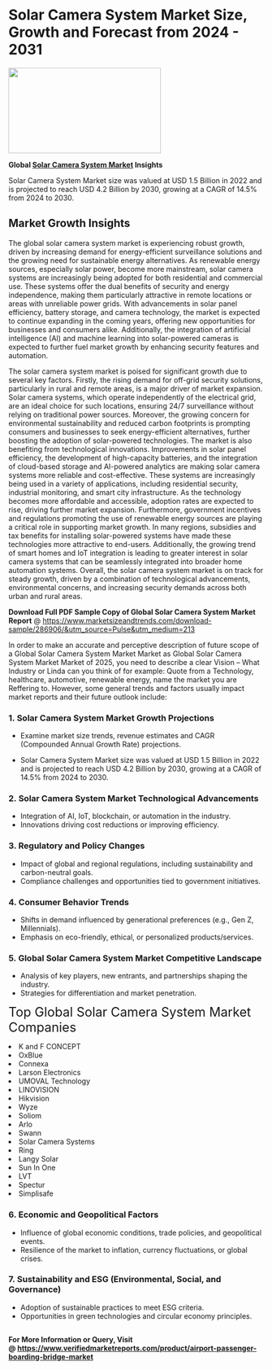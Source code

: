 <H1>Solar Camera System Market Size, Growth and Forecast from 2024 - 2031</H1><img class="aligncenter size-medium wp-image-584254" src="https://thirdeyenews.in/wp-content/uploads/2024/09/Global-Market-Research-300x168.jpeg" alt="" width="300" height="168" /><p><strong>Global&nbsp;<a href="https://www.marketsizeandtrends.com/download-sample/286906/&amp;utm_source=Pulse&amp;utm_medium=213">Solar Camera System Market</a> Insights</strong></p><p>Solar Camera System Market size was valued at USD 1.5 Billion in 2022 and is projected to reach USD 4.2 Billion by 2030, growing at a CAGR of 14.5% from 2024 to 2030.</p><p><h2>Market Growth Insights</h2> <p>The global solar camera system market is experiencing robust growth, driven by increasing demand for energy-efficient surveillance solutions and the growing need for sustainable energy alternatives. As renewable energy sources, especially solar power, become more mainstream, solar camera systems are increasingly being adopted for both residential and commercial use. These systems offer the dual benefits of security and energy independence, making them particularly attractive in remote locations or areas with unreliable power grids. With advancements in solar panel efficiency, battery storage, and camera technology, the market is expected to continue expanding in the coming years, offering new opportunities for businesses and consumers alike. Additionally, the integration of artificial intelligence (AI) and machine learning into solar-powered cameras is expected to further fuel market growth by enhancing security features and automation. </p> <p>The solar camera system market is poised for significant growth due to several key factors. Firstly, the rising demand for off-grid security solutions, particularly in rural and remote areas, is a major driver of market expansion. Solar camera systems, which operate independently of the electrical grid, are an ideal choice for such locations, ensuring 24/7 surveillance without relying on traditional power sources. Moreover, the growing concern for environmental sustainability and reduced carbon footprints is prompting consumers and businesses to seek energy-efficient alternatives, further boosting the adoption of solar-powered technologies. The market is also benefiting from technological innovations. Improvements in solar panel efficiency, the development of high-capacity batteries, and the integration of cloud-based storage and AI-powered analytics are making solar camera systems more reliable and cost-effective. These systems are increasingly being used in a variety of applications, including residential security, industrial monitoring, and smart city infrastructure. As the technology becomes more affordable and accessible, adoption rates are expected to rise, driving further market expansion. Furthermore, government incentives and regulations promoting the use of renewable energy sources are playing a critical role in supporting market growth. In many regions, subsidies and tax benefits for installing solar-powered systems have made these technologies more attractive to end-users. Additionally, the growing trend of smart homes and IoT integration is leading to greater interest in solar camera systems that can be seamlessly integrated into broader home automation systems. Overall, the solar camera system market is on track for steady growth, driven by a combination of technological advancements, environmental concerns, and increasing security demands across both urban and rural areas. </p><p><span class=""><strong>Download Full PDF Sample Copy of Global Solar Camera System Market Report</strong> @ <a href="https://www.marketsizeandtrends.com/download-sample/286906/&amp;utm_source=Pulse&amp;utm_medium=213" target="_blank">https://www.marketsizeandtrends.com/download-sample/286906/&amp;utm_source=Pulse&amp;utm_medium=213</a></span></p><p>In order to make an accurate and perceptive description of future scope of a Global&nbsp;Solar Camera System Market Market as Global&nbsp;Solar Camera System Market Market of 2025, you need to describe a clear Vision &ndash; What Industry or Linda can you think of for example: Quote from a Technology, healthcare, automotive, renewable energy, name the market you are Reffering to. However, some general trends and factors usually impact market reports and their future outlook include:</p><h3>1.&nbsp;<strong>Solar Camera System Market Growth Projections</strong></h3><ul><li>Examine market size trends, revenue estimates and CAGR (Compounded Annual Growth Rate) projections.</li><li><p>Solar Camera System Market size was valued at USD 1.5 Billion in 2022 and is projected to reach USD 4.2 Billion by 2030, growing at a CAGR of 14.5% from 2024 to 2030.</p></li></ul><h3>2.&nbsp;<strong>Solar Camera System Market Technological Advancements</strong></h3><ul><li>Integration of AI, IoT, blockchain, or automation in the industry.</li><li>Innovations driving cost reductions or improving efficiency.</li></ul><h3>3.&nbsp;<strong>Regulatory and Policy Changes</strong></h3><ul><li>Impact of global and regional regulations, including sustainability and carbon-neutral goals.</li><li>Compliance challenges and opportunities tied to government initiatives.</li></ul><h3>4.&nbsp;<strong>Consumer Behavior Trends</strong></h3><ul><li>Shifts in demand influenced by generational preferences (e.g., Gen Z, Millennials).</li><li>Emphasis on eco-friendly, ethical, or personalized products/services.</li></ul><h3>5.&nbsp;<strong>Global Solar Camera System Market Competitive Landscape</strong></h3><ul><li>Analysis of key players, new entrants, and partnerships shaping the industry.</li><li>Strategies for differentiation and market penetration.</li></ul><p data-pm-slice="1 1 []"><span style="color: inherit; font-family: inherit; font-size: 25px;">Top Global Solar Camera System Market Companies</span></p><div class="" data-test-id=""><p><li>K and F CONCEPT</li><li> OxBlue</li><li> Connexa</li><li> Larson Electronics</li><li> UMOVAL Technology</li><li> LINOVISION</li><li> Hikvision</li><li> Wyze</li><li> Soliom</li><li> Arlo</li><li> Swann</li><li> Solar Camera Systems</li><li> Ring</li><li> Langy Solar</li><li> Sun In One</li><li> LVT</li><li> Spectur</li><li> Simplisafe</li></p></div><h3>6.&nbsp;<strong>Economic and Geopolitical Factors</strong></h3><ul><li>Influence of global economic conditions, trade policies, and geopolitical events.</li><li>Resilience of the market to inflation, currency fluctuations, or global crises.</li></ul><h3>7.&nbsp;<strong>Sustainability and ESG (Environmental, Social, and Governance)</strong></h3><ul><li>Adoption of sustainable practices to meet ESG criteria.</li><li>Opportunities in green technologies and circular economy principles.</li></ul><h2><strong style="font-size: 14px;">For More Information or Query, Visit @&nbsp;</strong><a style="background-color: #ffffff; font-size: 14px;" href="https://www.marketsizeandtrends.com/report/solar-camera-system-market/" target="_blank">https://www.verifiedmarketreports.com/product/airport-passenger-boarding-bridge-market</a></h2>
